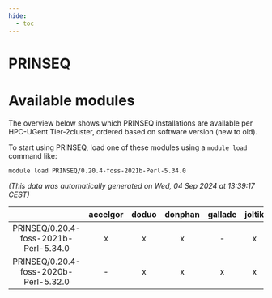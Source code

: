 ```yaml
---
hide:
  - toc
---
```


PRINSEQ
=======

# Available modules


The overview below shows which PRINSEQ installations are available per HPC-UGent Tier-2cluster, ordered based on software version (new to old).

To start using PRINSEQ, load one of these modules using a `module load` command like:

```shell
module load PRINSEQ/0.20.4-foss-2021b-Perl-5.34.0
```

*(This data was automatically generated on Wed, 04 Sep 2024 at 13:39:17 CEST)*  

| |accelgor|doduo|donphan|gallade|joltik|shinx|skitty|
| :---: | :---: | :---: | :---: | :---: | :---: | :---: | :---: |
|PRINSEQ/0.20.4-foss-2021b-Perl-5.34.0|x|x|x|-|x|-|x|
|PRINSEQ/0.20.4-foss-2020b-Perl-5.32.0|-|x|x|x|x|-|-|
